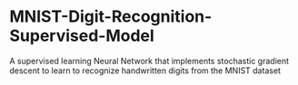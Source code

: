 # MNIST-Digit-Recognition-Supervised-Model
A supervised learning Neural Network that implements stochastic gradient descent to learn to recognize handwritten digits from the MNIST dataset

